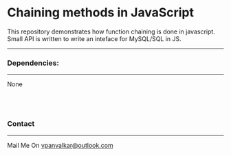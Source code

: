 # Chaining methods in JavaScript

This repository demonstrates how function chaining is done in javascript. Small API is written to write an inteface for MySQL/SQL in JS.

___

### Dependencies:
___
None
<br/>
<br/>
<br/>
<br/>


### Contact 
___
Mail Me On <email>vpanvalkar@outlook.com</email>
